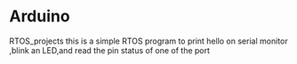 # Arduino
RTOS_projects
this is a simple RTOS program to print hello on serial monitor ,blink an LED,and read the pin status of one of the port
